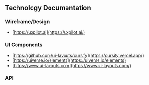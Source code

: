 ## Technology Documentation
### Wireframe/Design
- [https://uxpilot.ai](https://uxpilot.ai/)
### UI Components
- [https://github.com/ui-layouts/cursify](https://cursify.vercel.app/)
- [https://uiverse.io/elements](https://uiverse.io/elements)
- [https://www.ui-layouts.com](https://www.ui-layouts.com/)
### API
